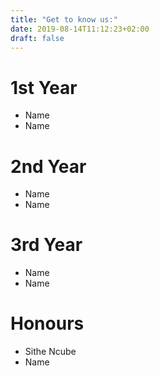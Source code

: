 ```yaml
---
title: "Get to know us:"
date: 2019-08-14T11:12:23+02:00
draft: false
---
```



# 1st Year
- Name
- Name

# 2nd Year
- Name
- Name

# 3rd Year
- Name
- Name

# Honours
- Sithe Ncube
- Name
